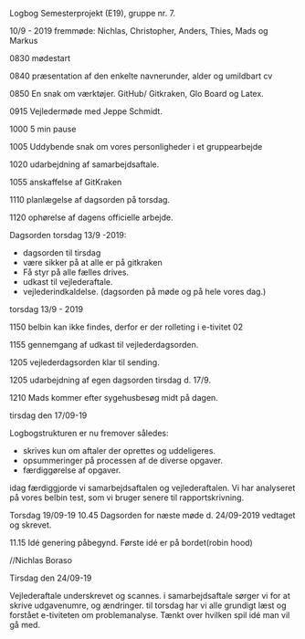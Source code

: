 Logbog Semesterprojekt (E19), gruppe nr. 7.

10/9 - 2019 fremmøde: Nichlas, Christopher, Anders, Thies, Mads og Markus

0830 
mødestart

0840 
præsentation af den enkelte navnerunder, alder og umildbart cv

0850
En snak om værktøjer. GitHub/ Gitkraken, Glo Board og Latex.

0915
Vejledermøde med Jeppe Schmidt. 


1000
5 min pause

1005
Uddybende snak om vores personligheder i et gruppearbejde

1020
udarbejdning af samarbejdsaftale. 

1055
anskaffelse af GitKraken

1110
planlægelse af dagsorden på torsdag. 

1120
ophørelse af dagens officielle arbejde.



Dagsorden torsdag 13/9 -2019:
- dagsorden til tirsdag
- være sikker på at alle er på gitkraken
- Få styr på alle fælles drives.
- udkast til vejlederaftale.
- vejlederindkaldelse. (dagsorden på møde og på hele vores dag.)


torsdag 13/9 - 2019

1150 
belbin kan ikke findes, derfor er der rolleting i e-tivitet 02

1155 
gennemgang af udkast til vejlederdagsorden.

1205 
vejlederdagsorden klar til sending.

1205 
udarbejdning af egen dagsorden tirsdag d. 17/9.

1210 
Mads kommer efter sygehusbesøg midt på dagen.

tirsdag den 17/09-19

Logbogstrukturen er nu fremover således:
- skrives kun om aftaler der oprettes og uddeligeres. 
- opsummeringer på processen af de diverse opgaver.
- færdiggørelse af opgaver.

idag færdiggjorde vi samarbejdsaftalen og vejlederaftalen. 
Vi har analyseret på vores belbin test, som vi bruger senere til rapportskrivning.

Torsdag 19/09-19 
10.45
Dagsorden for næste møde d. 24/09-2019 vedtaget og skrevet.

11.15
Idé genering påbegynd. Første idé er på bordet(robin hood)

//Nichlas Boraso


Tirsdag den 24/09-19 

Vejlederaftale underskrevet og scannes.
i samarbejdsaftale sørger vi for at skrive udgavenumre, og ændringer. 
til torsdag har vi alle grundigt læst og forstået e-tiviteten om problemanalyse. Tænkt over hvilken spil idé man vil gå med.




